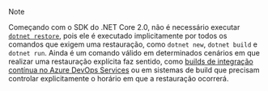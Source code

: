 > [!NOTE]
> Começando com o SDK do .NET Core 2.0, não é necessário executar [`dotnet restore`](~/docs/core/tools/dotnet-restore.md), pois ele é executado implicitamente por todos os comandos que exigem uma restauração, como `dotnet new`, `dotnet build` e `dotnet run`.
> Ainda é um comando válido em determinados cenários em que realizar uma restauração explícita faz sentido, como [builds de integração contínua no Azure DevOps Services](https://docs.microsoft.com/azure/devops/build-release/apps/aspnet/build-aspnet-core) ou em sistemas de build que precisam controlar explicitamente o horário em que a restauração ocorrerá.